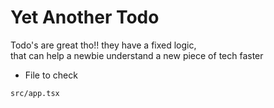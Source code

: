 # Yet Another Todo

Todo's are great tho!! they have a fixed logic, <br/> that can help a newbie understand a new piece of tech faster

- File to check
```
src/app.tsx
```
